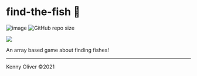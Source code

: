 # find-the-fish :tropical_fish:

![image](https://www.codefactor.io/repository/github/KennyOliver/find-the-fish/badge?style=for-the-badge)
![GitHub repo size](https://img.shields.io/github/repo-size/KennyOliver/find-the-fish?style=for-the-badge)

[![](https://repl.it/badge/github/KennyOliver/find-the-fish)](https://repl.it/@KennyOliver/find-the-fish)

An array based game about finding fishes!

---
Kenny Oliver ©2021
